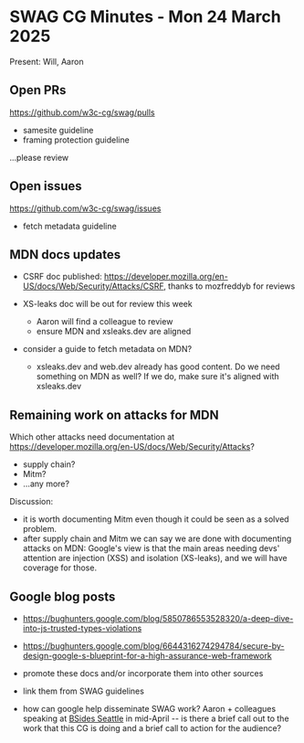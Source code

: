 # SWAG CG Minutes - Mon 24 March 2025

Present: Will, Aaron

## Open PRs

https://github.com/w3c-cg/swag/pulls

- samesite guideline
- framing protection guideline

...please review

## Open issues

https://github.com/w3c-cg/swag/issues

- fetch metadata guideline

## MDN docs updates

- CSRF doc published: https://developer.mozilla.org/en-US/docs/Web/Security/Attacks/CSRF, thanks to mozfreddyb for reviews

- XS-leaks doc will be out for review this week

  - Aaron will find a colleague to review
  - ensure MDN and xsleaks.dev are aligned

- consider a guide to fetch metadata on MDN?
  - xsleaks.dev and web.dev already has good content. Do we need something on MDN as well? If we do, make sure it's aligned with xsleaks.dev

## Remaining work on attacks for MDN

Which other attacks need documentation at https://developer.mozilla.org/en-US/docs/Web/Security/Attacks?

- supply chain?
- Mitm?
- ...any more?

Discussion:

- it is worth documenting Mitm even though it could be seen as a solved problem.
- after supply chain and Mitm we can say we are done with documenting attacks on MDN: Google's view is that the main areas needing devs' attention are injection (XSS) and isolation (XS-leaks), and we will have coverage for those.

## Google blog posts

- https://bughunters.google.com/blog/5850786553528320/a-deep-dive-into-js-trusted-types-violations
- https://bughunters.google.com/blog/6644316274294784/secure-by-design-google-s-blueprint-for-a-high-assurance-web-framework
- promote these docs and/or incorporate them into other sources
- link them from SWAG guidelines

- how can google help disseminate SWAG work? Aaron + colleagues speaking at [BSides Seattle](https://www.bsidesseattle.com/) in mid-April -- is there a brief call out to the work that this CG is doing and a brief call to action for the audience?
